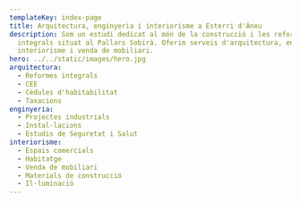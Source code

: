 ```yaml
---
templateKey: index-page
title: Arquitectura, enginyeria i interiorisme a Esterri d'Àneu
description: Som un estudi dedicat al món de la construcció i les reformes
  integrals situat al Pallars Sobirà. Oferim serveis d'arquitectura, enginyeria,
  interiorisme i venda de mobiliari.
hero: ../../static/images/hero.jpg
arquitectura:
  - Reformes integrals
  - CEE
  - Cèdules d'habitabilitat
  - Taxacions
enginyeria:
  - Projectes industrials
  - Instal·lacions
  - Estudis de Seguretat i Salut
interiorisme:
  - Espais comercials
  - Habitatge
  - Venda de mobiliari
  - Materials de construcció
  - Il·luminació
---
```

